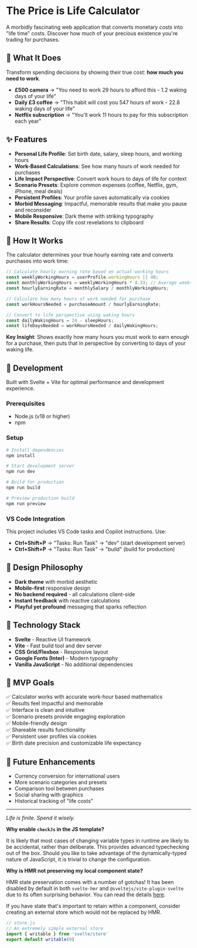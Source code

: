 # The Price is Life Calculator

A morbidly fascinating web application that converts monetary costs into "life time" costs. Discover how much of your precious existence you're trading for purchases.

## 🎯 What It Does

Transform spending decisions by showing their true cost: **how much you need to work**.

- **£500 camera** → "You need to work 29 hours to afford this - 1.2 waking days of your life"
- **Daily £3 coffee** → "This habit will cost you 547 hours of work - 22.8 waking days of your life"
- **Netflix subscription** → "You'll work 11 hours to pay for this subscription each year"

## ✨ Features

- **Personal Life Profile**: Set birth date, salary, sleep hours, and working hours
- **Work-Based Calculations**: See how many hours of work needed for purchases
- **Life Impact Perspective**: Convert work hours to days of life for context
- **Scenario Presets**: Explore common expenses (coffee, Netflix, gym, iPhone, meal deals)
- **Persistent Profiles**: Your profile saves automatically via cookies
- **Morbid Messaging**: Impactful, memorable results that make you pause and reconsider
- **Mobile Responsive**: Dark theme with striking typography
- **Share Results**: Copy life cost revelations to clipboard

## 🧮 How It Works

The calculator determines your true hourly earning rate and converts purchases into work time:

```javascript
// Calculate hourly earning rate based on actual working hours
const weeklyWorkingHours = userProfile.workingHours || 40;
const monthlyWorkingHours = weeklyWorkingHours * 4.33; // Average weeks per month
const hourlyEarningRate = monthlySalary / monthlyWorkingHours;

// Calculate how many hours of work needed for purchase
const workHoursNeeded = purchaseAmount / hourlyEarningRate;

// Convert to life perspective using waking hours
const dailyWakingHours = 24 - sleepHours;
const lifeDaysNeeded = workHoursNeeded / dailyWakingHours;
```

**Key Insight**: Shows exactly how many hours you must work to earn enough for a purchase, then puts that in perspective by converting to days of your waking life.

## 🚀 Development

Built with Svelte + Vite for optimal performance and development experience.

### Prerequisites

- Node.js (v18 or higher)
- npm

### Setup

```bash
# Install dependencies
npm install

# Start development server
npm run dev

# Build for production
npm run build

# Preview production build
npm run preview
```

### VS Code Integration

This project includes VS Code tasks and Copilot instructions. Use:
- **Ctrl+Shift+P** → "Tasks: Run Task" → "dev" (start development server)
- **Ctrl+Shift+P** → "Tasks: Run Task" → "build" (build for production)

## 🎨 Design Philosophy

- **Dark theme** with morbid aesthetic
- **Mobile-first** responsive design
- **No backend required** - all calculations client-side
- **Instant feedback** with reactive calculations
- **Playful yet profound** messaging that sparks reflection

## 📱 Technology Stack

- **Svelte** - Reactive UI framework
- **Vite** - Fast build tool and dev server
- **CSS Grid/Flexbox** - Responsive layout
- **Google Fonts (Inter)** - Modern typography
- **Vanilla JavaScript** - No additional dependencies

## 🎯 MVP Goals

✅ Calculator works with accurate work-hour based mathematics  
✅ Results feel impactful and memorable  
✅ Interface is clean and intuitive  
✅ Scenario presets provide engaging exploration  
✅ Mobile-friendly design  
✅ Shareable results functionality  
✅ Persistent user profiles via cookies  
✅ Birth date precision and customizable life expectancy  

## 🔮 Future Enhancements

- Currency conversion for international users
- More scenario categories and presets
- Comparison tool between purchases
- Social sharing with graphics
- Historical tracking of "life costs"

---

*Life is finite. Spend it wisely.*

**Why enable `checkJs` in the JS template?**

It is likely that most cases of changing variable types in runtime are likely to be accidental, rather than deliberate. This provides advanced typechecking out of the box. Should you like to take advantage of the dynamically-typed nature of JavaScript, it is trivial to change the configuration.

**Why is HMR not preserving my local component state?**

HMR state preservation comes with a number of gotchas! It has been disabled by default in both `svelte-hmr` and `@sveltejs/vite-plugin-svelte` due to its often surprising behavior. You can read the details [here](https://github.com/sveltejs/svelte-hmr/tree/master/packages/svelte-hmr#preservation-of-local-state).

If you have state that's important to retain within a component, consider creating an external store which would not be replaced by HMR.

```js
// store.js
// An extremely simple external store
import { writable } from 'svelte/store'
export default writable(0)
```
